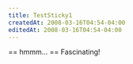 ```yaml
---
title: TestSticky1
createdAt: 2008-03-16T04:54-04:00
editedAt: 2008-03-16T04:54-04:00
---
```


== hmmm... ==
Fascinating!


